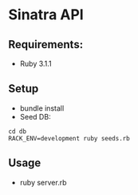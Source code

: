# Sinatra API

## Requirements:

- Ruby 3.1.1

## Setup

- bundle install
- Seed DB:

```shell
cd db
RACK_ENV=development ruby seeds.rb
```

## Usage

- ruby server.rb
